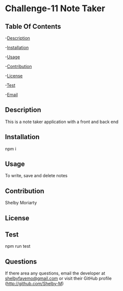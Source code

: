 # Challenge-11 Note Taker
   
  

## Table Of Contents
-[Description](#description)

-[Installation](#installation)

-[Usage](#usage)

-[Contribution](#contribution)

-[License](#license)

-[Test](#test)

-[Email](#Email)


## Description
This is a note taker application with a front and back end



## Installation
npm i


## Usage
To write, save and delete notes


## Contribution
Shelby Moriarty


## License
 


## Test
npm run test

## Questions
If there area any questions, email the developer at 
<shelbyfayemo@gmail.com> or visit their GitHub profile
(http://github.com/Shelby-M)
